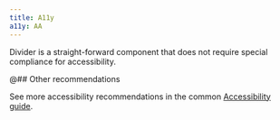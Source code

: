 ```yaml
---
title: A11y
a11y: AA
---
```


Divider is a straight-forward component that does not require special compliance for accessibility.

@## Other recommendations

See more accessibility recommendations in the common [Accessibility guide](/core-principles/a11y/#contrast).
